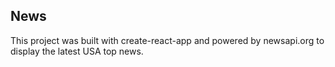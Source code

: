 ## News

This project was built with create-react-app and powered by newsapi.org to display the latest USA top news.